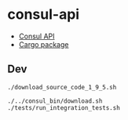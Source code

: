 # consul-api

* [Consul API](https://www.consul.io/api-docs)
* [Cargo package](https://crates.io/crates/consul-api)

## Dev

```
./download_source_code_1_9_5.sh
```

```
./../consul_bin/download.sh
./tests/run_integration_tests.sh
```
